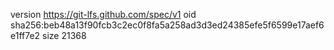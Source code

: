 version https://git-lfs.github.com/spec/v1
oid sha256:beb48a13f90fcb3c2ec0f8fa5a258ad3d3ed24385efe5f6599e17aef6e1ff7e2
size 21368
